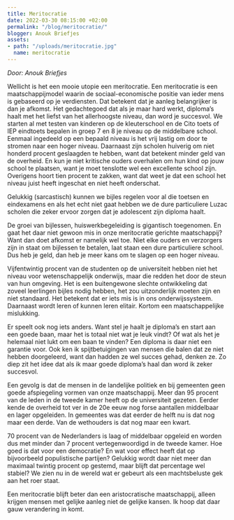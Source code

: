 ```yaml
---
title: Meritocratie
date: 2022-03-30 08:15:00 +02:00
permalink: "/blog/meritocratie/"
blogger: Anouk Briefjes
assets:
- path: "/uploads/meritocratie.jpg"
  name: meritocratie
---
```


*Door: Anouk Briefjes*

Wellicht is het een mooie utopie een meritocratie. Een meritocratie is een maatschappijmodel waarin de sociaal-economische positie van ieder mens is gebaseerd op je verdiensten. Dat betekent dat je aanleg belangrijker is dan je afkomst. Het gedachtegoed dat als je maar hard werkt, diploma’s haalt met het liefst van het allerhoogste niveau, dan word je succesvol. We starten al met testen van kinderen op de kleuterschool en de Cito toets of IEP eindtoets bepalen in groep 7 en 8 je niveau op de middelbare school. Eenmaal ingedeeld op een bepaald niveau is het vrij lastig om door te stromen naar een hoger niveau. Daarnaast zijn scholen huiverig om niet honderd procent geslaagden te hebben, want dat betekent minder geld van de overheid. En kun je niet kritische ouders overhalen om hun kind op jouw school te plaatsen, want je moet tenslotte wel een excellente school zijn. Overigens hoort tien procent te zakken, want dat weet je dat een school het niveau juist heeft ingeschat en niet heeft onderschat. 

Gelukkig (sarcastisch) kunnen we bijles regelen voor al die toetsen en eindexamens en als het echt niet gaat hebben we de dure particuliere Luzac scholen die zeker ervoor zorgen dat je adolescent zijn diploma haalt.

De groei van bijlessen, huiswerkbegeleiding is gigantisch toegenomen. En gaat het daar niet gewoon mis in onze meritocratie gerichte maatschappij? Want dan doet afkomst er namelijk wel toe. Niet elke ouders en verzorgers zijn in staat om bijlessen te betalen, laat staan een dure particuliere school. Dus heb je geld, dan heb je meer kans om te slagen op een hoger niveau. 

Vijfentwintig procent van de studenten op de universiteit hebben niet het niveau voor wetenschappelijk onderwijs, maar die redden het door de steun van hun omgeving.
Het is een buitengewone slechte ontwikkeling dat zoveel leerlingen bijles nodig hebben, het zou uitzonderlijk moeten zijn en niet standaard. Het betekent dat er iets mis is in ons onderwijssysteem. Daarnaast wordt leren of kunnen leren elitair. Kortom een maatschappelijke mislukking.

Er speelt ook nog iets anders. Want stel je haalt je diploma’s en start aan een goede baan, maar het is totaal niet wat je leuk vindt? Of wat als het je helemaal niet lukt om een baan te vinden? Een diploma is daar niet een garantie voor. Ook ken ik spijtbetuigingen van mensen die balen dat ze niet hebben doorgeleerd, want dan hadden ze wel succes gehad, denken ze. Zo diep zit het idee dat als ik maar goede diploma’s haal dan word ik zeker succesvol.

Een gevolg is dat de mensen in de landelijke politiek en bij gemeenten geen goede afspiegeling vormen van onze maatschappij. Meer dan 95 procent van de leden in de tweede kamer heeft op de universiteit gezeten. Eerder kende de overheid tot ver in de 20e eeuw nog forse aantallen middelbaar en lager opgeleiden. In gemeentes was dat eerder de helft nu is dat nog maar een derde. Van de wethouders is dat nog maar een kwart.
 
70 procent van de Nederlanders is laag of middelbaar opgeleid en worden dus met minder dan 7 procent vertegenwoordigd in de tweede kamer. Hoe goed is dat voor een democratie? En wat voor effect heeft dat op bijvoorbeeld populistische partijen? Gelukkig wordt daar niet meer dan maximaal twintig procent op gestemd, maar blijft dat percentage wel stabiel? We zien nu in de wereld wat er gebeurt als een machtsbeluste gek aan het roer staat.

Een meritocratie blijft beter dan een aristocratische maatschappij, alleen krijgen mensen met gelijke aanleg niet de gelijke kansen. Ik hoop dat daar gauw verandering in komt. 
